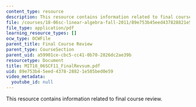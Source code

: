 ```yaml
---
content_type: resource
description: This resource contains information related to final course review.
file: /courses/18-06sc-linear-algebra-fall-2011/89e753b45eed437828821e585bed0e59_MIT18_06SCF11_FinalRevsum.pdf
file_type: application/pdf
learning_resource_types: []
ocw_type: OCWFile
parent_title: Final Course Review
parent_type: CourseSection
parent_uid: a59901ce-cbc5-cc41-0b70-2826dc2ae39b
resourcetype: Document
title: MIT18_06SCF11_FinalRevsum.pdf
uid: 89e753b4-5eed-4378-2882-1e585bed0e59
video_metadata:
  youtube_id: null
---
```

This resource contains information related to final course review.